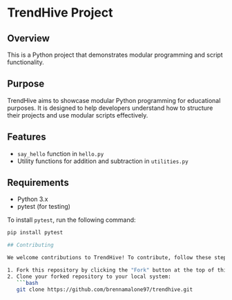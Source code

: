 # TrendHive Project

## Overview
This is a Python project that demonstrates modular programming and script functionality.

## Purpose
TrendHive aims to showcase modular Python programming for educational purposes. It is designed to help developers understand how to structure their projects and use modular scripts effectively.

## Features
- `say_hello` function in `hello.py`
- Utility functions for addition and subtraction in `utilities.py`

## Requirements
- Python 3.x
- pytest (for testing)

To install `pytest`, run the following command:
```bash
pip install pytest

## Contributing

We welcome contributions to TrendHive! To contribute, follow these steps:

1. Fork this repository by clicking the "Fork" button at the top of this page.
2. Clone your forked repository to your local system:
   ```bash
   git clone https://github.com/brennamalone97/trendhive.git
